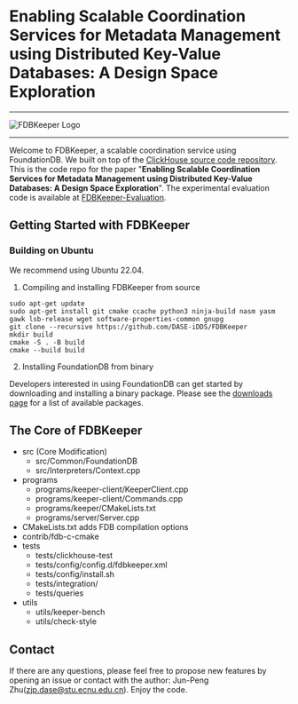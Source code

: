 # Enabling Scalable Coordination Services for Metadata Management using Distributed Key-Value Databases: A Design Space Exploration

---

![FDBKeeper Logo](https://github.com/DASE-iDDS/FDBKeeper/blob/main/logo.png)

---

Welcome to FDBKeeper, a scalable coordination service using FoundationDB. We built on top of the [ClickHouse source code repository](https://github.com/ClickHouse/ClickHouse). This is the code repo for the paper "**Enabling Scalable Coordination Services for Metadata Management using Distributed Key-Value Databases: A Design Space Exploration**".
The experimental evaluation code is available at [FDBKeeper-Evaluation](https://github.com/DASE-iDDS/FDBKeeper-Evaluation).

## Getting Started with FDBKeeper

### Building on Ubuntu

We recommend using Ubuntu 22.04.

1. Compiling and installing FDBKeeper from source
```
sudo apt-get update
sudo apt-get install git cmake ccache python3 ninja-build nasm yasm gawk lsb-release wget software-properties-common gnupg
git clone --recursive https://github.com/DASE-iDDS/FDBKeeper
mkdir build
cmake -S . -B build
cmake --build build
```

2. Installing FoundationDB from binary

Developers interested in using FoundationDB can get started by downloading and installing a binary package. Please see the [downloads page](https://github.com/apple/foundationdb/releases) for a list of available packages.




## The Core of FDBKeeper

* src (Core Modification)
  * src/Common/FoundationDB
  * src/Interpreters/Context.cpp
* programs
  * programs/keeper-client/KeeperClient.cpp
  * programs/keeper-client/Commands.cpp
  * programs/keeper/CMakeLists.txt
  * programs/server/Server.cpp
* CMakeLists.txt adds FDB compilation options
* contrib/fdb-c-cmake
* tests
  * tests/clickhouse-test
  * tests/config/config.d/fdbkeeper.xml
  * tests/config/install.sh
  * tests/integration/
  * tests/queries
* utils
  * utils/keeper-bench
  * utils/check-style


## Contact
If there are any questions, please feel free to propose new features by opening an issue or contact with the author: Jun-Peng Zhu(zjp.dase@stu.ecnu.edu.cn). Enjoy the code.

